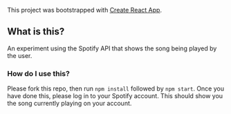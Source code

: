 This project was bootstrapped with [Create React App](https://github.com/facebook/create-react-app).

## What is this?

An experiment using the Spotify API that shows the song being played by the user.

### How do I use this?

Please fork this repo, then run `npm install` followed by `npm start`. Once you have done this, please log in to your Spotify account. This should show you the song currently playing on your account.
